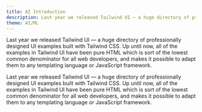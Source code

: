 ```yaml
---
title: AI Introduction
description: Last year we released Tailwind UI — a huge directory of professionally designed UI examples built with Tailwind CSS. Up until now, all of the examples in Tailwind UI have been pure HTML which is sort of the lowest common denominator for all web developers, and makes it possible to adapt them to any templating language or JavaScript framework.
theme: AI/ML
---
```


Last year we released Tailwind UI — a huge directory of professionally designed UI examples built with Tailwind CSS. Up until now, all of the examples in Tailwind UI have been pure HTML which is sort of the lowest common denominator for all web developers, and makes it possible to adapt them to any templating language or JavaScript framework.

Last year we released Tailwind UI — a huge directory of professionally designed UI examples built with Tailwind CSS. Up until now, all of the examples in Tailwind UI have been pure HTML which is sort of the lowest common denominator for all web developers, and makes it possible to adapt them to any templating language or JavaScript framework.
